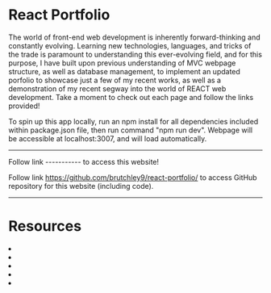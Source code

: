 # React Portfolio

The world of front-end web development is inherently forward-thinking and constantly evolving. Learning new technologies, languages, and tricks of the trade is paramount to understanding this ever-evolving field, and for this purpose, I have built upon previous understanding of MVC webpage structure, as well as database management, to implement an updated porfolio to showcase just a few of my recent works, as well as a demonstration of my recent segway into the world of REACT web development. Take a moment to check out each page and follow the links provided!

To spin up this app locally, run an npm install for all dependencies included within package.json file, then run command "npm run dev". Webpage will be accessible at localhost:3007, and will load automatically.

---

Follow link ----------- to access this website!

Follow link https://github.com/brutchley9/react-portfolio/ to access GitHub repository for this website (including code).

---

# Resources

<li></li>

<li></li>

<li></li>

<li></li>

<li></li>